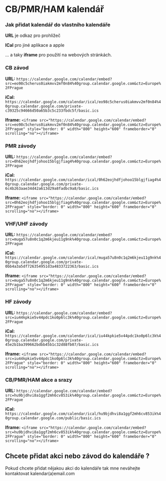 #  CB/PMR/HAM kalendář




###  Jak přidat kalendář do vlastního kalendáře

**URL** je odkaz pro prohlížeč

**ICal** pro jiné aplikace a apple

... a taky **iframe** pro použití na webových stránkách.

### CB závod
**URL:** ```https://calendar.google.com/calendar/embed?src=eo98c5cherus0iakmvv2mf0n84%40group.calendar.google.com&ctz=Europe%2FPrague```

**iCal:** ```https://calendar.google.com/calendar/ical/eo98c5cherus0iakmvv2mf0n84%40group.calendar.google.com/private-c39325c94666d50a65b3c5c233fbdc5f/basic.ics```

**Iframe:** ```<iframe src="https://calendar.google.com/calendar/embed?src=eo98c5cherus0iakmvv2mf0n84%40group.calendar.google.com&ctz=Europe%2FPrague" style="border: 0" width="800" height="600" frameborder="0" scrolling="no"></iframe>```

### PMR závody

**URL:** ```https://calendar.google.com/calendar/embed?src=0h62eojhdfjohoo15blgjfiag4%40group.calendar.google.com&ctz=Europe%2FPrague```

**iCal:** ```https://calendar.google.com/calendar/ical/0h62eojhdfjohoo15blgjfiag4%40group.calendar.google.com/private-6c4b263aae34d42a613d29a8fadbc9a8/basic.ics```

**Iframe:** ```<iframe src="https://calendar.google.com/calendar/embed?src=0h62eojhdfjohoo15blgjfiag4%40group.calendar.google.com&ctz=Europe%2FPrague" style="border: 0" width="800" height="600" frameborder="0" scrolling="no"></iframe>```

### VHF/UHF závody

**URL:** ```https://calendar.google.com/calendar/embed?src=muga57u8n0c1q2m6kjeu11g9nk%40group.calendar.google.com&ctz=Europe%2FPrague```

**iCal:** ```https://calendar.google.com/calendar/ical/muga57u8n0c1q2m6kjeu11g9nk%40group.calendar.google.com/private-0bb4a3a5df726354951d3a4833722363/basic.ics```

**Iframe:** ```<iframe src="https://calendar.google.com/calendar/embed?src=muga57u8n0c1q2m6kjeu11g9nk%40group.calendar.google.com&ctz=Europe%2FPrague" style="border: 0" width="800" height="600" frameborder="0" scrolling="no"></iframe>```

### HF závody

**URL:** ```https://calendar.google.com/calendar/embed?src=iu44kpkie5v44pdc1ko0p6lc3k%40group.calendar.google.com&ctz=Europe%2FPrague```

**iCal:** ```https://calendar.google.com/calendar/ical/iu44kpkie5v44pdc1ko0p6lc3k%40group.calendar.google.com/private-45e2b1ba399662bdbb45b1c32d88fb07/basic.ics```

**Iframe:** ```<iframe src="https://calendar.google.com/calendar/embed?src=iu44kpkie5v44pdc1ko0p6lc3k%40group.calendar.google.com&ctz=Europe%2FPrague" style="border: 0" width="800" height="600" frameborder="0" scrolling="no"></iframe>```

### CB/PMR/HAM akce a srazy

**URL:** ```https://calendar.google.com/calendar/embed?src=hu9bjdhvi8a1ggf2mh6cv853ik%40group.calendar.google.com&ctz=Europe%2FPrague```

**iCal:** ```https://calendar.google.com/calendar/ical/hu9bjdhvi8a1ggf2mh6cv853ik%40group.calendar.google.com/public/basic.ics```

**Iframe:** ```<iframe src="https://calendar.google.com/calendar/embed?src=hu9bjdhvi8a1ggf2mh6cv853ik%40group.calendar.google.com&ctz=Europe%2FPrague" style="border: 0" width="800" height="600" frameborder="0" scrolling="no"></iframe>```

## Chcete přidat akci nebo závod do kalendáře ?
Pokud chcete přidat nějakou akci do kalendáře tak mne neváhejte kontaktovat kalendar(a)email.com
